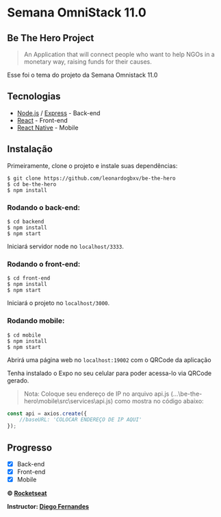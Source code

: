 # Semana OmniStack 11.0

## Be The Hero Project 

> An Application that will connect people who want to help NGOs in a monetary way, raising funds for their causes.

Esse foi o tema do projeto da Semana Omnistack 11.0

## Tecnologias 
- [Node.js](https://nodejs.org/en/) / [Express](https://expressjs.com/) - Back-end
- [React](https://reactjs.org/) - Front-end
- [React Native](https://reactnative.dev/) - Mobile

## Instalação
Primeiramente, clone o projeto e instale suas dependências:

```
$ git clone https://github.com/leonardogbxv/be-the-hero
$ cd be-the-hero
$ npm install
```

### Rodando o back-end:

```
$ cd backend
$ npm install
$ npm start
```

Iniciará servidor node no ```localhost/3333```.

### Rodando o front-end:

```
$ cd front-end
$ npm install
$ npm start
```

Iniciará o projeto no ```localhost/3000```.

### Rodando mobile:

```
$ cd mobile
$ npm install
$ npm start
```

Abrirá uma página web no ```localhost:19002``` com o QRCode da aplicação

Tenha instalado o Expo no seu celular para poder acessa-lo via QRCode gerado.

> Nota: Coloque seu endereço de IP no arquivo api.js (...\be-the-hero\mobile\src\services\api.js) como mostra no código abaixo:
```javascript
const api = axios.create({
    //baseURL: 'COLOCAR ENDEREÇO DE IP AQUI'
});
```

## Progresso 

- [x] Back-end
- [x] Front-end
- [x] Mobile

**&copy; [Rocketseat](https://rocketseat.com.br/)**

**Instructor: [Diego Fernandes](https://github.com/diego3g)**